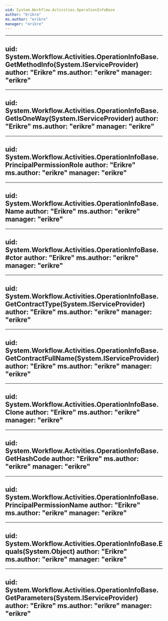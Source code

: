 ```yaml
---
uid: System.Workflow.Activities.OperationInfoBase
author: "Erikre"
ms.author: "erikre"
manager: "erikre"
---
```


---
uid: System.Workflow.Activities.OperationInfoBase.GetMethodInfo(System.IServiceProvider)
author: "Erikre"
ms.author: "erikre"
manager: "erikre"
---

---
uid: System.Workflow.Activities.OperationInfoBase.GetIsOneWay(System.IServiceProvider)
author: "Erikre"
ms.author: "erikre"
manager: "erikre"
---

---
uid: System.Workflow.Activities.OperationInfoBase.PrincipalPermissionRole
author: "Erikre"
ms.author: "erikre"
manager: "erikre"
---

---
uid: System.Workflow.Activities.OperationInfoBase.Name
author: "Erikre"
ms.author: "erikre"
manager: "erikre"
---

---
uid: System.Workflow.Activities.OperationInfoBase.#ctor
author: "Erikre"
ms.author: "erikre"
manager: "erikre"
---

---
uid: System.Workflow.Activities.OperationInfoBase.GetContractType(System.IServiceProvider)
author: "Erikre"
ms.author: "erikre"
manager: "erikre"
---

---
uid: System.Workflow.Activities.OperationInfoBase.GetContractFullName(System.IServiceProvider)
author: "Erikre"
ms.author: "erikre"
manager: "erikre"
---

---
uid: System.Workflow.Activities.OperationInfoBase.Clone
author: "Erikre"
ms.author: "erikre"
manager: "erikre"
---

---
uid: System.Workflow.Activities.OperationInfoBase.GetHashCode
author: "Erikre"
ms.author: "erikre"
manager: "erikre"
---

---
uid: System.Workflow.Activities.OperationInfoBase.PrincipalPermissionName
author: "Erikre"
ms.author: "erikre"
manager: "erikre"
---

---
uid: System.Workflow.Activities.OperationInfoBase.Equals(System.Object)
author: "Erikre"
ms.author: "erikre"
manager: "erikre"
---

---
uid: System.Workflow.Activities.OperationInfoBase.GetParameters(System.IServiceProvider)
author: "Erikre"
ms.author: "erikre"
manager: "erikre"
---
